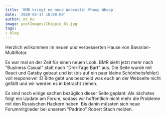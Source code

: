 ```yaml
---
title: 'BMR kriegt ne neue Webseite! Whoop Whoop'
date: '2020-03-17 18:00:00'
author: mr_Ho
image: postImages/Chippie_01.jpg
tags: 
- blog
---
```

Herzlich willkommen im neuen und verbesserten Hause von Bavarian-MultiRotor.

Es war mal an der Zeit für einen neuen Look. BMR sieht jetzt mehr nach "Business Casual" statt nach "Drei-Tage Bart" aus. Die Seite wurde mit React und Gatsby gebaut und ist (bis auf ein paar kleine Schönheitsfehler) voll responsive! :D Bitte gebt uns bescheid was euch an der Webseite nicht gefällt und wir werden es in betracht ziehen.

Es sind noch einige sachen bezüglich dieser Seite geplant. Als nächstes folgt ein Update am Forum, sodass wir hoffentlich nicht mehr die Probleme mit den Russischen Hackern haben. Bis dahin müssten sich neue Forummitglieder bei unserem "Padrino" Robert Stach melden.
